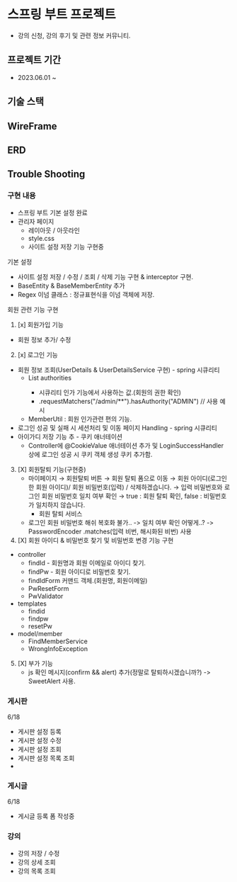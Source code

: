 # 스프링 부트 프로젝트
- 강의 신청, 강의 후기 및 관련 정보 커뮤니티.

## 프로젝트 기간
- 2023.06.01 ~

## 기술 스택

## WireFrame

## ERD

## Trouble Shooting

### 구현 내용
- 스프링 부트 기본 설정 완료
- 관리자 페이지
  - 레이아웃 / 아웃라인
  - style.css
  - 사이트 설정 저장 기능 구현중

기본 설정
- 사이트 설정 저장 / 수정 / 조회 / 삭제 기능 구현 & interceptor 구현.
- BaseEntity & BaseMemberEntity 추가
- Regex 이넘 클래스 : 정규표현식을 이넘 객체에 저장.

회원 관련 기능 구현
1. [x] 회원가입 기능
  - 회원 정보 추가/ 수정
2. [x] 로그인 기능
  - 회원 정보 조회(UserDetails & UserDetailsService 구현) - spring 시큐리티
    - List<GrantedAuthority> authorities
      - 시큐리티 인가 기능에서 사용하는 값.(회원의 권한 확인)
      - .requestMatchers("/admin/**").hasAuthority("ADMIN") // 사용 예시
    - MemberUtil : 회원 인가관련 편의 기능.
  - 로그인 성공 및 실패 시 세션처리 및 이동 페이지 Handling - spring 시큐리티
  - 아이가디 저장 기능 추 - 쿠키 애너테이션
    - Controller에 @CookieValue 애너테이션 추가 및 LoginSuccessHandler 상에 로그인 성공 시 쿠키 객체 생성 쿠키 추가함.
3. [X] 회원탈퇴 기능(구현중)
   - 마이페이지 → 회원탈퇴 버튼 → 회원 탈퇴 폼으로 이동 → 회원 아이디(로그인한 회원 아이디)/ 회원 비밀번호(입력) / 삭제하겠습니다.
     → 입력 비밀번호와 로그인 회원 비밀번호 일치 여부 확인 → true : 회원 탈퇴 확인, false : 비밀번호가 일치하지 않습니다.
     - 회원 탈퇴 서비스
   - 로그인 회원 비밀번호 해쉬 복호화 불가.. -> 일치 여부 확인 어떻게..? -> PasswordEncoder .matches(입력 비번, 해시화된 비번) 사용
4. [X] 회원 아이디 & 비밀번호 찾기 및 비밀번호 변경 기능 구현
  - controller
    - findId - 회원명과 회원 이메일로 아이디 찾기. 
    - findPw - 회원 아이디로 비밀번호 찾기.
    - findIdForm 커맨드 객체.(회원명, 회원이메일)
    - PwResetForm
    - PwValidator
  - templates
    - findid
    - findpw
    - resetPw
  - model/member
    - FindMemberService
    - WrongInfoException
5. [X] 부가 기능
   - js 확인 메시지(confirm && alert) 추가(정말로 탈퇴하시겠습니까?) -> SweetAlert 사용.

### 게시판
6/18
- 게시판 설정 등록
- 게시판 설정 수정
- 게시판 설정 조회
- 게시판 설정 목록 조회
- 
### 게시글
6/18
- 게시글 등록 폼 작성중

### 강의
- 강의 저장 / 수정
- 강의 상세 조회
- 강의 목록 조회